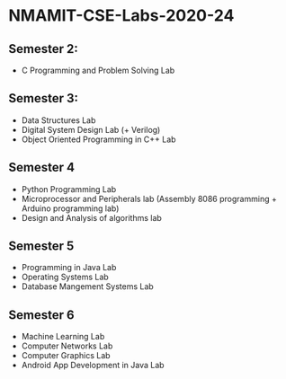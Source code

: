 # NMAMIT-CSE-Labs-2020-24

## Semester 2: 
- C Programming and Problem Solving Lab

## Semester 3:
- Data Structures Lab
- Digital System Design Lab (+ Verilog)
- Object Oriented Programming in C++ Lab

## Semester 4
- Python Programming Lab
- Microprocessor and Peripherals lab (Assembly 8086 programming + Arduino programming lab)
- Design and Analysis of algorithms lab

## Semester 5
- Programming in Java Lab
- Operating Systems Lab
- Database Mangement Systems Lab

## Semester 6
- Machine Learning Lab
- Computer Networks Lab
- Computer Graphics Lab
- Android App Development in Java Lab
